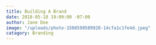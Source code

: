 ```yaml
---
title: Building A Brand
date: 2018-05-18 19:09:00 -07:00
author: Jane Doe
image: "/uploads/photo-1508599589920-14cfa1c1fe4d.jpeg"
catagory: Branding
---
```


